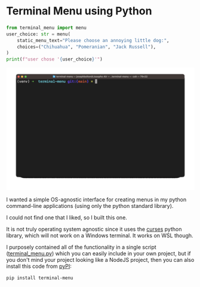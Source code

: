 # Terminal Menu using Python 

```python
from terminal_menu import menu
user_choice: str = menu(
    static_menu_text="Please choose an annoying little dog:",
    choices=("Chihuahua", "Pomeranian", "Jack Russell"),
)
print(f"user chose '{user_choice}'")
```

![](./examples/gifs/basic_menu.gif)

I wanted a simple OS-agnostic interface for creating menus in my python command-line applications (using only the python standard library). 

I could not find one that I liked, so I built this one. 

It is not truly operating system agnostic since it uses the [curses](https://docs.python.org/3/library/curses.html#module-curses) python library, which will not work on a Windows terminal. It works on WSL though.

I purposely contained all of the functionality in a single script ([terminal_menu.py](./terminal_menu.py)) which you can easily include in your own project, but if you don't mind your project looking like a NodeJS project, then you can also install this code from [pyPI](https://pypi.org/project/terminal-menu/):

```bash
pip install terminal-menu
```
